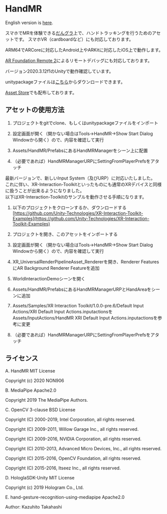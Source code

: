 # HandMR

English version is [here](https://github.com/NON906/HandMR/blob/master/README_EN.md).

スマホでMRを体験できる[だんグラ](https://dangla.jp/)上で、ハンドトラッキングを行うためのアセットです。
スマホVR（cardboardなど）にも対応しております。

ARM64でARCoreに対応したAndroid上やARKitに対応したiOS上で動作します。

[AR Foundation Remote 2](https://assetstore.unity.com/packages/tools/utilities/ar-foundation-remote-2-0-201106)によるリモートデバッグにも対応しております。

バージョン2020.3.12f1のUnityで動作確認しています。

unitypackageファイルは[こちら](https://github.com/NON906/HandMR/releases)からダウンロードできます。

[Asset Store](https://assetstore.unity.com/packages/slug/181940)でも配布しております。

## アセットの使用方法

1. プロジェクトをgitでclone、もしくはunitypackageファイルをインポート

2. 設定画面が開く（開かない場合はTools→HandMR→Show Start Dialog Windowから開く）ので、内容を確認して実行

3. Assets/HandMR/PrefabsにあるHandMRManagerをシーン上に配置

4. （必要であれば）HandMRManagerURPにSettingFromPlayerPrefsをアタッチ

<div style="page-break-before:always"></div>

最新バージョンで、新しいInput System（及びURP）に対応いたしました。  
これに伴い、XR-Interaction-Toolkitといったものにも通常のXRデバイスと同様に扱うことが出来るようになりました。  
以下はXR-Interaction-Toolkitのサンプルを動作させる手順になります。

1. 以下のプロジェクトをクローンするか、ダウンロードする  
[https://github.com/Unity-Technologies/XR-Interaction-Toolkit-Examples](https://github.com/Unity-Technologies/XR-Interaction-Toolkit-Examples)

2. プロジェクトを開き、このアセットをインポートする

3. 設定画面が開く（開かない場合はTools→HandMR→Show Start Dialog Windowから開く）ので、内容を確認して実行

4. XR_UniversalRenderPipelineAsset_Rendererを開き、Renderer FeaturesにAR Background Renderer Featureを追加

5. WorldInteractionDemoシーンを開く

6. Assets/HandMR/PrefabsにあるHandMRManagerURPとHandAreaをシーンに追加

7. Assets/Samples/XR Interaction Toolkit/1.0.0-pre.6/Default Input Actions/XRI Default Input Actions.inputactionsをAssets/InputActions/HandMR XRI Default Input Actions.inputactionsを参考に変更

8. （必要であれば）HandMRManagerURPにSettingFromPlayerPrefsをアタッチ

<div style="page-break-before:always"></div>

## ライセンス

A. HandMR MIT License

Copyright (c) 2020 NON906

B. MediaPipe Apache2.0

Copyright 2019 The MediaPipe Authors.

C. OpenCV 3-clause BSD License

Copyright (C) 2000-2019, Intel Corporation, all rights reserved.

Copyright (C) 2009-2011, Willow Garage Inc., all rights reserved.

Copyright (C) 2009-2016, NVIDIA Corporation, all rights reserved.

Copyright (C) 2010-2013, Advanced Micro Devices, Inc., all rights reserved.

Copyright (C) 2015-2016, OpenCV Foundation, all rights reserved.

Copyright (C) 2015-2016, Itseez Inc., all rights reserved.

D. HologlaSDK-Unity MIT License

Copyright (c) 2019 Hologram Co., Ltd.

E. hand-gesture-recognition-using-mediapipe Apache2.0

Author: Kazuhito Takahashi